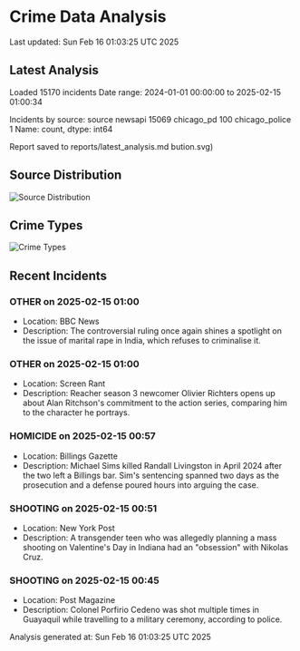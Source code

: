# Crime Data Analysis
Last updated: Sun Feb 16 01:03:25 UTC 2025

## Latest Analysis

Loaded 15170 incidents
Date range: 2024-01-01 00:00:00 to 2025-02-15 01:00:34

Incidents by source:
source
newsapi           15069
chicago_pd          100
chicago_police        1
Name: count, dtype: int64

Report saved to reports/latest_analysis.md
bution.svg)

## Source Distribution
![Source Distribution](images/source_distribution.svg)

## Crime Types
![Crime Types](images/crime_types.svg)

## Recent Incidents

### OTHER on 2025-02-15 01:00
- Location: BBC News
- Description: The controversial ruling once again shines a spotlight on the issue of marital rape in India, which refuses to criminalise it.


### OTHER on 2025-02-15 01:00
- Location: Screen Rant
- Description: Reacher season 3 newcomer Olivier Richters opens up about Alan Ritchson's commitment to the action series, comparing him to the character he portrays.


### HOMICIDE on 2025-02-15 00:57
- Location: Billings Gazette
- Description: Michael Sims killed Randall Livingston in April 2024 after the two left a Billings bar. Sim's sentencing spanned two days as the prosecution and a defense poured hours into arguing the case.


### SHOOTING on 2025-02-15 00:51
- Location: New York Post
- Description: A transgender teen who was allegedly planning a mass shooting on Valentine's Day in Indiana had an "obsession" with Nikolas Cruz.


### SHOOTING on 2025-02-15 00:45
- Location: Post Magazine
- Description: Colonel Porfirio Cedeno was shot multiple times in Guayaquil while travelling to a military ceremony, according to police.

Analysis generated at: Sun Feb 16 01:03:25 UTC 2025
